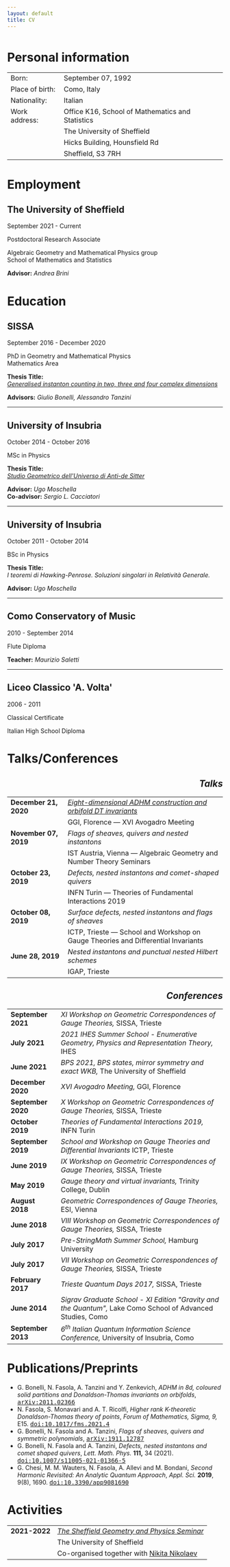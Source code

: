 ```yaml
---
layout: default
title: CV
---
```


<div class="cv-section">
<h1 style="padding-top: 0.5rem;">Personal information</h1><span class="cv-icon-openclose" style="top:1rem"><i class="fa-solid fa-angle-up"></i></span>
<div class="cv-wrapper-section">
<table>
    <tr>
        <td>Born:</td>
        <td>September 07, 1992</td>
    </tr>
    <tr>
        <td>Place of birth:</td>
        <td>Como, Italy</td>
    </tr>
    <tr>
        <td>Nationality:</td>
        <td>Italian</td>
    </tr>
    <tr>
        <td>Work address:</td>
        <td>Office K16, School of Mathematics and Statistics</td>
    </tr>
    <tr>
        <td></td>
        <td>The University of Sheffield</td>
    </tr>
    <tr>
        <td></td>
        <td>Hicks Building, Hounsfield Rd</td>
    </tr>
    <tr>
        <td></td>
        <td>Sheffield, S3 7RH</td>
    </tr>
</table>
</div>
</div>

<div class="cv-section">
<h1>Employment</h1><span class="cv-icon-openclose"><i class="fa-solid fa-angle-up"></i></span>
<div class="cv-wrapper-section">
<div class="employment-card current">
<div>
    <span><h2>The University of Sheffield</h2><p>September 2021 - Current</p></span>
    <p>Postdoctoral Research Associate</p>
    <p>Algebraic Geometry and Mathematical Physics group<br/>School of Mathematics and Statistics</p>
    <p><strong>Advisor:</strong> <em>Andrea Brini</em></p>
</div>
</div>
</div>
</div>

<div class="cv-section">
<h1>Education</h1><span class="cv-icon-openclose"><i class="fa-solid fa-angle-up"></i></span>
<div class="cv-wrapper-section collapsed">
<div class="employment-card last">
<div>
    <span><h2>SISSA</h2><p>September 2016 - December 2020</p></span>
    <p>PhD in Geometry and Mathematical Physics<br/>Mathematics Area</p>
    <p><strong>Thesis Title:</strong><br/><a href="https://iris.sissa.it/retrieve/handle/20.500.11767/116289/129656/PhD%20Thesis%20-%20Nadir%20Fasola.pdf" target="_blank"><em>Generalised instanton counting in two, three and four complex dimensions</em></a></p>
    <p><strong>Advisors:</strong> <em>Giulio Bonelli, Alessandro Tanzini</em></p>
    <hr>
</div>
</div>

<div class="employment-card past">
<div>
    <span><h2>University of Insubria</h2><p>October 2014 - October 2016</p></span>
    <p>MSc in Physics</p>
    <p><strong>Thesis Title:</strong><br/><a href="{{ './assets/documents/Nadir Fasola - MSc thesis.pdf' | relative_url }}" target="_blank"><em>Studio Geometrico dell'Universo di Anti-de Sitter</em></a></p>
    <p><strong>Advisor:</strong> <em>Ugo Moschella</em><br/><strong>Co-advisor:</strong> <em>Sergio L. Cacciatori</em></p>
    <hr>
    </div>
</div>

<div class="employment-card past">
<div>
    <span><h2>University of Insubria</h2><p>October 2011 - October 2014</p></span>
    <p>BSc in Physics</p>
    <p><strong>Thesis Title:</strong><br/><em>I teoremi di Hawking-Penrose. Soluzioni singolari in Relatività Generale.</em></p>
    <p><strong>Advisor:</strong> <em>Ugo Moschella</em></p>
<hr>
</div>
</div>

<div class="employment-card past">
<div>
    <span><h2>Como Conservatory of Music</h2><p>2010 - September 2014</p></span>
    <p>Flute Diploma</p>
    <p><strong>Teacher:</strong> <em>Maurizio Saletti</em></p>
    <hr>
    </div>
</div>

<div class="employment-card first">
<div>
    <span><h2>Liceo Classico 'A. Volta'</h2><p>2006 - 2011</p></span>
    <p>Classical Certificate</p>
    <p>Italian High School Diploma</p>
</div>
</div>
</div>
</div>

<div class="cv-section">
<h1>Talks/Conferences</h1><span class="cv-icon-openclose"><i class="fa-solid fa-angle-up"></i></span>
<div class="cv-wrapper-section">

<h2 style="text-align:right"><em>Talks</em></h2>
<table>
    <tr class="tr-no-bottom-space">
        <td><strong>December 21, 2020</strong></td>
        <td><a href="https://www.youtube.com/watch?v=34HBLlTF8F8" target="_blank"><em>Eight-dimensional ADHM construction and orbifold DT invariants</em></a></td>
    </tr>
    <tr>
    <td></td>
    <td>GGI, Florence &mdash; XVI Avogadro Meeting</td>
    </tr>
    <tr class="tr-no-bottom-space">
        <td><strong>November 07, 2019</strong></td>
        <td><em>Flags of sheaves, quivers and nested instantons</em></td>
    </tr>
    <tr>
    <td></td>
    <td>IST Austria, Vienna &mdash; Algebraic Geometry and Number Theory Seminars</td>
    </tr>
    <tr class="tr-no-bottom-space">
        <td><strong>October 23, 2019</strong></td>
        <td><em>Defects, nested instantons and comet-shaped quivers</em></td>
    </tr>
    <tr>
    <td></td>
    <td>INFN Turin &mdash; Theories of Fundamental Interactions 2019</td>
    </tr>
    <tr class="tr-no-bottom-space">
        <td><strong>October 08, 2019</strong></td>
        <td><em>Surface defects, nested instantons and flags of sheaves</em></td>
    </tr>
    <tr>
    <td></td>
    <td>ICTP, Trieste &mdash; School and Workshop on Gauge Theories and Differential Invariants</td>
    </tr>
    <tr class="tr-no-bottom-space">
        <td><strong>June 28, 2019</strong></td>
        <td><em>Nested instantons and punctual nested Hilbert schemes</em></td>
    </tr>
    <tr>
    <td></td>
    <td>IGAP, Trieste</td>
    </tr>
</table>

<h2 style="text-align:right"><em>Conferences</em></h2>
<table>
    <tr>
        <td><strong>September 2021</strong></td>
        <td><em>XI Workshop on Geometric Correspondences of Gauge Theories,</em> SISSA, Trieste</td>
    </tr>
    <tr>
        <td><strong>July 2021</strong></td>
        <td><em>2021 IHES Summer School - Enumerative Geometry, Physics and Representation Theory,</em> IHES</td>
    </tr>
    <tr>
        <td><strong>June 2021</strong></td>
        <td><em>BPS 2021, BPS states, mirror symmetry and exact WKB,</em> The University of Sheffield</td>
    </tr>
    <tr>
        <td><strong>December 2020</strong></td>
        <td><em>XVI Avogadro Meeting,</em> GGI, Florence</td>
    </tr>
    <tr>
        <td><strong>September 2020</strong></td>
        <td><em>X Workshop on Geometric Correspondences of Gauge Theories,</em> SISSA, Trieste</td>
    </tr>
    <tr>
        <td><strong>October 2019</strong></td>
        <td><em>Theories of Fundamental Interactions 2019,</em> INFN Turin</td>
    </tr>
    <tr>
        <td><strong>September 2019</strong></td>
        <td><em>School and Workshop on Gauge Theories and Differential Invariants</em> ICTP, Trieste</td>
    </tr>
    <tr>
        <td><strong>June 2019</strong></td>
        <td><em>IX Workshop on Geometric Correspondences of Gauge Theories,</em> SISSA, Trieste</td>
    </tr>
    <tr>
        <td><strong>May 2019</strong></td>
        <td><em>Gauge theory and virtual invariants,</em> Trinity College, Dublin</td>
    </tr>
    <tr>
        <td><strong>August 2018</strong></td>
        <td><em>Geometric Correspondences of Gauge Theories,</em> ESI, Vienna</td>
    </tr>
    <tr>
        <td><strong>June 2018</strong></td>
        <td><em>VIII Workshop on Geometric Correspondences of Gauge Theories,</em> SISSA, Trieste</td>
    </tr>
    <tr>
        <td><strong>July 2017</strong></td>
        <td><em>Pre-StringMath Summer School,</em> Hamburg University</td>
    </tr>
    <tr>
        <td><strong>July 2017</strong></td>
        <td><em>VII Workshop on Geometric Correspondences of Gauge Theories,</em> SISSA, Trieste</td>
    </tr>
    <tr>
        <td><strong>February 2017</strong></td>
        <td><em>Trieste Quantum Days 2017,</em> SISSA, Trieste</td>
    </tr>
    <tr>
        <td><strong>June 2014</strong></td>
        <td><em>Sigrav Graduate School - XI Edition "Gravity and the Quantum",</em> Lake Como School of Advanced Studies, Como</td>
    </tr>
    <tr>
        <td><strong>September 2013</strong></td>
        <td><em>6<sup>th</sup> Italian Quantum Information Science Conference,</em> University of Insubria, Como</td>
    </tr>
</table>
</div>
</div>

<div class="cv-section">
<h1>Publications/Preprints</h1><span class="cv-icon-openclose"><i class="fa-solid fa-angle-up"></i></span>
<div class="cv-wrapper-section">
<ul>
<li>G. Bonelli, N. Fasola, A. Tanzini and Y. Zenkevich, <em>ADHM in 8d, coloured solid partitions and Donaldson-Thomas invariants on orbifolds</em>, <a href="https://arxiv.org/abs/2011.02366" target="_blank" style="font-family: monospace">arXiv:2011.02366</a></li>
<li>N. Fasola, S. Monavari and A. T. Ricolfi, <em>Higher rank K-theoretic Donaldson-Thomas theory of points</em>, <em>Forum of Mathematics, Sigma, 9,</em> E15. <a href="https://www.cambridge.org/core/journals/forum-of-mathematics-sigma/article/higher-rank-ktheoretic-donaldsonthomas-theory-of-points/055625F8F080C8121C0E2D99DC413E1E" target="_blank" style="font-family: monospace">doi:10.1017/fms.2021.4</a></li>
<li>G. Bonelli, N. Fasola and A. Tanzini, <em>Flags of sheaves, quivers and symmetric polynomials</em>, <a href="https://arxiv.org/abs/1911.12787" target="_blank" style="font-family: monospace">arXiv:1911.12787</a></li>
<li>G. Bonelli, N. Fasola and A. Tanzini, <em>Defects, nested instantons and comet shaped quivers</em>, <em>Lett. Math. Phys.</em> <strong>111,</strong> 34 (2021). <a href="https://doi.org/10.1007/s11005-021-01366-5" target="_blank" style="font-family: monospace">doi:10.1007/s11005-021-01366-5</a></li>
<li>G. Chesi, M. M. Wauters, N. Fasola, A. Allevi and M. Bondani, <em>Second Harmonic Revisited: An Analytic Quantum Approach</em>, <em>Appl. Sci.</em> <strong>2019</strong>, 9(8), 1690. <a href="https://doi.org/10.3390/app9081690" target="_blank" style="font-family: monospace">doi:10.3390/app9081690</a></li>
</ul>
</div>
</div>

<div class="cv-section">
<h1>Activities</h1><span class="cv-icon-openclose"><i class="fa-solid fa-angle-up"></i></span>
<div class="cv-wrapper-section">
<table>
    <tr class="tr-no-bottom-space">
        <td><strong>2021-2022</strong></td>
        <td><a href="http://alg-geom.group.shef.ac.uk/seminars/SGaPS/" target="_blank"><em>The Sheffield Geometry and Physics Seminar</em></a></td>
    </tr>
    <tr class="tr-no-bottom-space">
    <td></td>
    <td>The University of Sheffield</td>
    </tr>
    <tr>
    <td></td>
    <td>Co-organised together with <a href="https://nikolaev.staff.shef.ac.uk/" target="_blank">Nikita Nikolaev</a></td>
    </tr>
</table>
</div>
</div>

<!-- <div class="cv-section">
<h1>Awards/Scholarships</h1><span class="cv-icon-openclose"><i class="fa-solid fa-angle-up"></i></span>
<div class="cv-wrapper-section">
<table>
    <tr>
        <td><strong>2020</strong></td>
        <td>"Della Riccia" INFN fellowship</td>
    </tr>
    <tr>
        <td><strong>2016</strong></td>
        <td>Borsa di Studio d'Ateneo, University of Insubria</td>
    </tr>
    <tr>
        <td><strong>2015</strong></td>
        <td>Premio di Studio 2015</td>
    </tr>
    <tr>
        <td><strong>2015</strong></td>
        <td>Borsa di Studio d'Ateneo, University of Insubria</td>
    </tr>
</table>
</div>
</div>

<div class="cv-section">
<h1>Foreign Language Skills</h1><span class="cv-icon-openclose"><i class="fa-solid fa-angle-up"></i></span>
<div class="cv-wrapper-section">
</div>
</div> -->

<script src="{{ '/assets/js/accordion-cv.js' | relative_url }}" defer></script>
